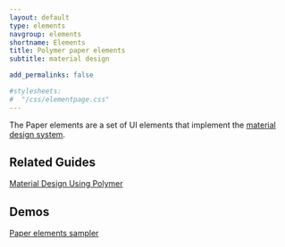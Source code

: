 ```yaml
---
layout: default
type: elements
navgroup: elements
shortname: Elements
title: Polymer paper elements
subtitle: material design

add_permalinks: false

#stylesheets:
#  "/css/elementpage.css"
---
```


<!-- page specific stylesheet needs to be inline to the page so ajax injects it. -->
<link rel="stylesheet" href="/css/elementpage.css">

<div class="hide-on-hash">


  <p>The Paper elements are a set of UI elements that implement the 
    <a href="http://google.com/design/spec">material design system</a>.</p>

  <component-download-button org="Polymer" component="paper-elements" label="GET THE PAPER ELEMENTS">
  </component-download-button>

  <h2>Related Guides</h2>
  <p><a href="material.html">Material Design Using Polymer</a></p>

  <h2>Demos</h2>
  <p><a href="/components/paper-elements/demo.html">Paper elements sampler</a></p>
</div>

<component-docs
    elements='{% list_components dir:components prefix:paper blacklist:"paper-doc-viewer paper-calculator" %}'>
</component-docs>
